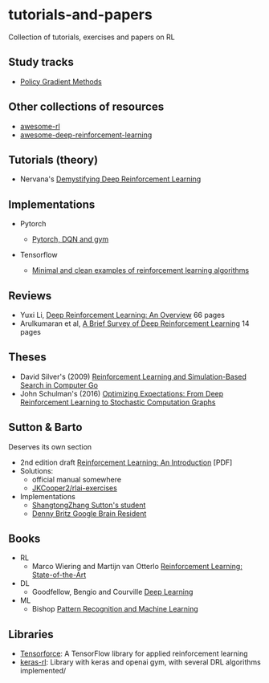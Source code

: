 # tutorials-and-papers
Collection of tutorials, exercises and papers on RL

## Study tracks

- [Policy Gradient Methods](https://github.com/RL-Group/tutorials-and-papers/blob/master/PolicyGradient.md)

## Other collections of resources

- [awesome-rl](https://github.com/aikorea/awesome-rl)
- [awesome-deep-reinforcement-learning](https://github.com/williamd4112/awesome-deep-reinforcement-learning)

## Tutorials (theory)

- Nervana's [Demystifying Deep Reinforcement Learning](https://www.intelnervana.com/demystifying-deep-reinforcement-learning/)

## Implementations

- Pytorch
  - [Pytorch, DQN and gym](http://pytorch.org/tutorials/intermediate/reinforcement_q_learning.html#sphx-glr-intermediate-reinforcement-q-learning-py)
  
- Tensorflow
  - [Minimal and clean examples of reinforcement learning algorithms](https://github.com/rlcode/reinforcement-learning)
  
## Reviews

- Yuxi Li, [Deep Reinforcement Learning: An Overview](https://arxiv.org/abs/1701.07274)
66 pages
- Arulkumaran et al, [A Brief Survey of Deep Reinforcement Learning](https://arxiv.org/abs/1708.05866) 14 pages

## Theses

- David Silver's (2009) [Reinforcement Learning and Simulation-Based Search in Computer Go](http://papersdb.cs.ualberta.ca/~papersdb/uploaded_files/1029/paper_thesis.pdf)
- John Schulman's (2016) [Optimizing Expectations: From Deep Reinforcement Learning to Stochastic Computation Graphs](http://joschu.net/docs/thesis.pdf)

## Sutton & Barto
Deserves its own section

- 2nd edition draft [Reinforcement Learning: An Introduction](http://incompleteideas.net/sutton/book/bookdraft2017june.pdf) [PDF]
- Solutions:
  - official manual somewhere
  - [JKCooper2/rlai-exercises](https://github.com/JKCooper2/rlai-exercises)
- Implementations
  - [ShangtongZhang Sutton's student](https://github.com/ShangtongZhang/reinforcement-learning-an-introduction)
  - [Denny Britz Google Brain Resident](https://github.com/dennybritz/reinforcement-learning)


## Books

- RL
  - Marco Wiering and Martijn van Otterlo [Reinforcement Learning: State-of-the-Art](https://smile.amazon.com/Reinforcement-Learning-State-Art-Optimization/dp/364227644X)
- DL
  - Goodfellow, Bengio and Courville [Deep Learning](http://www.deeplearningbook.org/)
- ML
  - Bishop [Pattern Recognition and Machine Learning](https://smile.amazon.com/Pattern-Recognition-Learning-Information-Statistics/dp/0387310738)

## Libraries

- [Tensorforce](https://github.com/reinforceio/tensorforce): A TensorFlow library for applied reinforcement learning
- [keras-rl](https://github.com/matthiasplappert/keras-rl): Library with keras and openai gym, with several DRL algorithms implemented/
